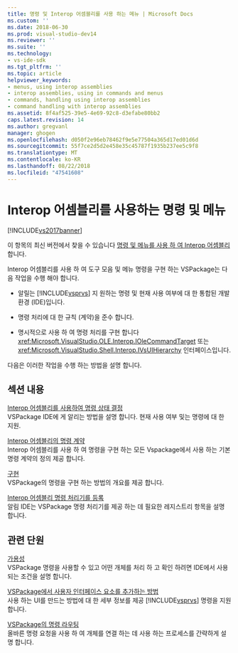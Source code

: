 ```yaml
---
title: 명령 및 Interop 어셈블리를 사용 하는 메뉴 | Microsoft Docs
ms.custom: ''
ms.date: 2018-06-30
ms.prod: visual-studio-dev14
ms.reviewer: ''
ms.suite: ''
ms.technology:
- vs-ide-sdk
ms.tgt_pltfrm: ''
ms.topic: article
helpviewer_keywords:
- menus, using interop assemblies
- interop assemblies, using in commands and menus
- commands, handling using interop assemblies
- command handling with interop assemblies
ms.assetid: 8f4af525-39e5-4e69-92c8-d3efabe80bb2
caps.latest.revision: 14
ms.author: gregvanl
manager: ghogen
ms.openlocfilehash: d050f2e96eb78462f9e5e77504a365d17ed01d6d
ms.sourcegitcommit: 55f7ce2d5d2e458e35c45787f1935b237ee5c9f8
ms.translationtype: MT
ms.contentlocale: ko-KR
ms.lasthandoff: 08/22/2018
ms.locfileid: "47541608"
---
```

# <a name="commands-and-menus-that-use-interop-assemblies"></a>Interop 어셈블리를 사용하는 명령 및 메뉴
[!INCLUDE[vs2017banner](../../includes/vs2017banner.md)]

이 항목의 최신 버전에서 찾을 수 있습니다 [명령 및 메뉴를 사용 하 여 Interop 어셈블리](https://docs.microsoft.com/visualstudio/extensibility/internals/commands-and-menus-that-use-interop-assemblies)합니다.  
  
Interop 어셈블리를 사용 하 여 도구 모음 및 메뉴 명령을 구현 하는 VSPackage는 다음 작업을 수행 해야 합니다.  
  
-   알릴는 [!INCLUDE[vsprvs](../../includes/vsprvs-md.md)] 지 원하는 명령 및 현재 사용 여부에 대 한 통합된 개발 환경 (IDE)입니다.  
  
-   명령 처리에 대 한 규칙 (계약)을 준수 합니다.  
  
-   명시적으로 사용 하 여 명령 처리를 구현 합니다 <xref:Microsoft.VisualStudio.OLE.Interop.IOleCommandTarget> 또는 <xref:Microsoft.VisualStudio.Shell.Interop.IVsUIHierarchy> 인터페이스입니다.  
  
 다음은 이러한 작업을 수행 하는 방법을 설명 합니다.  
  
## <a name="in-this-section"></a>섹션 내용  
 [Interop 어셈블리를 사용하여 명령 상태 결정](../../extensibility/internals/determining-command-status-by-using-interop-assemblies.md)  
 VSPackage IDE에 게 알리는 방법을 설명 합니다. 현재 사용 여부 및는 명령에 대 한 지원.  
  
 [Interop 어셈블리의 명령 계약](../../extensibility/internals/command-contracts-in-interop-assemblies.md)  
 Interop 어셈블리를 사용 하 여 명령을 구현 하는 모든 Vspackage에서 사용 하는 기본 명령 계약의 정의 제공 합니다.  
  
 [구현](../../extensibility/internals/command-implementation.md)  
 VSPackage의 명령을 구현 하는 방법의 개요를 제공 합니다.  
  
 [Interop 어셈블리 명령 처리기를 등록](../../extensibility/internals/registering-interop-assembly-command-handlers.md)  
 알림 IDE는 VSPackage 명령 처리기를 제공 하는 데 필요한 레지스트리 항목을 설명 합니다.  
  
## <a name="related-sections"></a>관련 단원  
 [가용성](../../extensibility/internals/command-availability.md)  
 VSPackage 명령을 사용할 수 있고 어떤 개체를 처리 하 고 확인 하려면 IDE에서 사용 되는 조건을 설명 합니다.  
  
 [VSPackage에서 사용자 인터페이스 요소를 추가하는 방법](../../extensibility/internals/how-vspackages-add-user-interface-elements.md)  
 사용 하는 UI를 만드는 방법에 대 한 세부 정보를 제공 [!INCLUDE[vsprvs](../../includes/vsprvs-md.md)] 명령을 지원 합니다.  
  
 [VSPackage의 명령 라우팅](../../extensibility/internals/command-routing-in-vspackages.md)  
 올바른 명령 요청을 사용 하 여 개체를 연결 하는 데 사용 하는 프로세스를 간략하게 설명 합니다.

